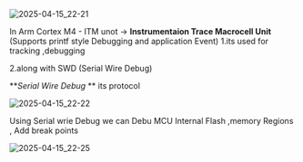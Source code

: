 ![2025-04-15_22-21](https://github.com/user-attachments/assets/5cadd26e-b886-4cff-a1e4-8c0120d7d250)

In Arm Cortex M4  - ITM unot -> **Instrumentaion Trace Macrocell Unit**    (Supports printf style Debugging and application Event)
1.its used for tracking ,debugging  

2.along with SWD (Serial Wire Debug)  



**_Serial Wire Debug_ ** its protocol  


![2025-04-15_22-22](https://github.com/user-attachments/assets/c3caea29-c7f6-4090-a02d-9fa007b1be5f)  

Using Serial wrie Debug we can Debu MCU Internal Flash ,memory Regions , Add break points  

 

![2025-04-15_22-25](https://github.com/user-attachments/assets/eabbf794-ac57-4457-bada-80e0d2e4181f)






